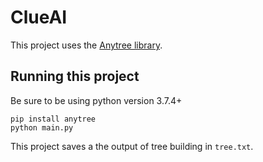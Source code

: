 # ClueAI

This project uses the [Anytree library](https://anytree.readthedocs.io/en/latest/).

## Running this project

Be sure to be using python version 3.7.4+

```
pip install anytree
python main.py
```

This project saves a the output of tree building in ```tree.txt```.

